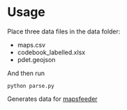 # Usage

Place three data files in the data folder:

* maps.csv
* codebook_labelled.xlsx
* pdet.geojson

And then run

```
python parse.py
```

Generates data for [mapsfeeder](https://github.com/peder2911/mapsfeeder)

